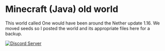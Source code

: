 # Minecraft (Java) old world

This world called One would have been around the Nether update 1.16. We moved seeds so I posted the world and its appropriate files here for a backup. 


[![Discord Server](https://img.shields.io/discord/158054883688185856 "Casual Gamers Everywhere Server")](https://discordapp.com/channels/158054883688185856/382033069252673539)
